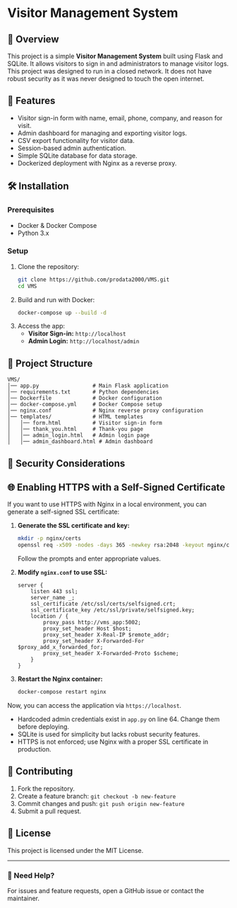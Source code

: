 # Visitor Management System

## 📌 Overview
This project is a simple **Visitor Management System** built using Flask and SQLite. It allows visitors to sign in and administrators to manage visitor logs. This project was designed to run in a closed network. It does not have robust security as it was never designed to touch the open internet.

## 🚀 Features
- Visitor sign-in form with name, email, phone, company, and reason for visit.
- Admin dashboard for managing and exporting visitor logs.
- CSV export functionality for visitor data.
- Session-based admin authentication.
- Simple SQLite database for data storage.
- Dockerized deployment with Nginx as a reverse proxy.

## 🛠️ Installation
### Prerequisites
- Docker & Docker Compose
- Python 3.x

### Setup
1. Clone the repository:
   ```bash
   git clone https://github.com/prodata2000/VMS.git
   cd VMS
   ```
2. Build and run with Docker:
   ```bash
   docker-compose up --build -d
   ```
3. Access the app:
   - **Visitor Sign-in:** `http://localhost`
   - **Admin Login:** `http://localhost/admin`

## 📂 Project Structure
```
VMS/
│── app.py                 # Main Flask application
│── requirements.txt       # Python dependencies
│── Dockerfile             # Docker configuration
│── docker-compose.yml     # Docker Compose setup
│── nginx.conf             # Nginx reverse proxy configuration
│── templates/             # HTML templates
│   │── form.html          # Visitor sign-in form
│   │── thank_you.html     # Thank-you page
│   │── admin_login.html   # Admin login page
│   │── admin_dashboard.html # Admin dashboard
```

## 🔐 Security Considerations

## 🌐 Enabling HTTPS with a Self-Signed Certificate
If you want to use HTTPS with Nginx in a local environment, you can generate a self-signed SSL certificate:

1. **Generate the SSL certificate and key:**
   ```bash
   mkdir -p nginx/certs
   openssl req -x509 -nodes -days 365 -newkey rsa:2048 -keyout nginx/certs/selfsigned.key -out nginx/certs/selfsigned.crt
   ```
   Follow the prompts and enter appropriate values.

2. **Modify `nginx.conf` to use SSL:**
   ```nginx
   server {
       listen 443 ssl;
       server_name _;
       ssl_certificate /etc/ssl/certs/selfsigned.crt;
       ssl_certificate_key /etc/ssl/private/selfsigned.key;
       location / {
           proxy_pass http://vms_app:5002;
           proxy_set_header Host $host;
           proxy_set_header X-Real-IP $remote_addr;
           proxy_set_header X-Forwarded-For $proxy_add_x_forwarded_for;
           proxy_set_header X-Forwarded-Proto $scheme;
       }
   }
   ```

3. **Restart the Nginx container:**
   ```bash
   docker-compose restart nginx
   ```

Now, you can access the application via `https://localhost`.


- Hardcoded admin credentials exist in `app.py` on line 64. Change them before deploying.
- SQLite is used for simplicity but lacks robust security features.
- HTTPS is not enforced; use Nginx with a proper SSL certificate in production.

## 🤝 Contributing
1. Fork the repository.
2. Create a feature branch: `git checkout -b new-feature`
3. Commit changes and push: `git push origin new-feature`
4. Submit a pull request.

## 📜 License
This project is licensed under the MIT License.

---
### 📩 Need Help?
For issues and feature requests, open a GitHub issue or contact the maintainer.
